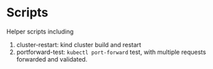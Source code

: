 # Scripts

Helper scripts including

1. cluster-restart: kind cluster build and restart
2. portforward-test: `kubectl port-forward` test, with multiple requests forwarded and validated.
